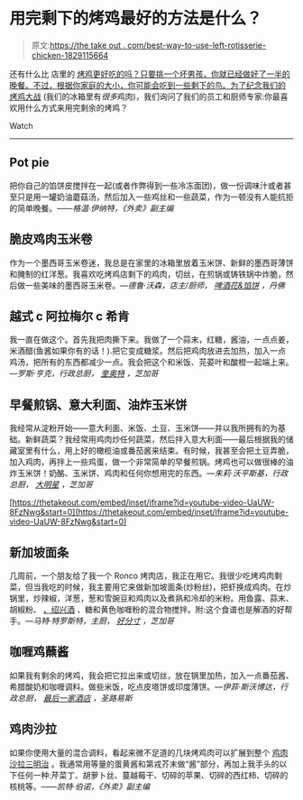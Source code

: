 # 用完剩下的烤鸡最好的方法是什么？

> 原文:[https://the take out . com/best-way-to-use-left-rotisserie-chicken-1829115664](https://thetakeout.com/best-way-to-use-leftover-rotisserie-chicken-1829115664)

还有什么比 店里的 [烤鸡更好吃的吗？只要挑一个坏男孩，你就已经做好了一半的晚餐。不过，根据你家庭的大小，你可能会吃到一些剩下的鸟。为了纪念我们的](https://thetakeout.com/best-rotisserie-chicken-taste-test-1829124375) [烤鸡大战](https://thetakeout.com/best-rotisserie-chicken-taste-test-1829124375) (我们的冰箱里有*很多*鸡肉)，我们询问了我们的员工和厨师专家:你最喜欢用什么方式来用完剩余的烤鸡？

Watch

* * *

## Pot pie

把你自己的馅饼皮搅拌在一起(或者作弊得到一些冷冻面团)，做一份调味汁或者甚至只是用一罐奶油蘑菇汤，然后加入一些鸡丝和一些蔬菜，作为一顿没有人能抗拒的简单晚餐。*——格温·伊纳特，《外卖》副主编*

## 脆皮鸡肉玉米卷

作为一个墨西哥玉米卷迷，我总是在家里的冰箱里放着玉米饼、新鲜的墨西哥薄饼和腌制的红洋葱。我喜欢吃烤鸡店剩下的鸡肉，切丝，在煎锅或铸铁锅中炸脆，然后做一些美味的墨西哥玉米卷。*—德鲁·沃森，店主/厨师，* [*啤酒花&馅饼*](http://www.hopsandpie.com/) *，丹佛*

## 越式 c 阿拉梅尔 c 希肯

我一直在做这个。首先我把肉撕下来。我做了一个蒜末，红糖，酱油，一点点姜，米酒醋(鱼酱如果你有的话！).把它变成糖浆。然后把鸡肉放进去加热，加入一点鸡汤，把所有的东西都减少一点。我会把这个和米饭、芫荽叶和酸橙一起端上来。*—罗斯·亨克，行政总厨，* [*奎奥特*](http://www.quiotechicago.com/) *，芝加哥*

## 早餐煎锅、意大利面、油炸玉米饼

我经常从淀粉开始——意大利面、米饭、土豆、玉米饼——并以我所拥有的为基础。新鲜蔬菜？我经常用鸡肉炒任何蔬菜，然后拌入意大利面——最后根据我的储藏室里有什么，用上好的橄榄油或番茄酱来结束。有时候，我甚至会把土豆弄脆，加入鸡肉，再拌上一些鸡蛋，做一个非常简单的早餐煎锅。烤鸡也可以做很棒的油炸玉米饼！奶酪、玉米饼、鸡肉和任何你想用完的东西。*—朱莉·沃平斯基，行政总厨，* [*大明星*](http://www.bigstarchicago.com/) *，芝加哥*

 [https://thetakeout.com/embed/inset/iframe?id=youtube-video-UaUW-8FzNwg&start=0](https://thetakeout.com/embed/inset/iframe?id=youtube-video-UaUW-8FzNwg&start=0) 

## 新加坡面条

几周前，一个朋友给了我一个 Ronco 烤肉店，我正在用它。我很少吃烤鸡肉剩菜，但当我吃的时候，我主要用它来做新加坡面条(炒粉丝)，把虾换成鸡肉。在炒锅里，炒辣椒，洋葱，葱和雪豌豆和鸡肉以及煮熟和冷却的米粉。用鱼露、蒜末、胡椒粉、 [、绍兴酒](https://en.wikipedia.org/wiki/Shaoxing_wine) 、糖和黄色咖喱粉的混合物搅拌。附:这个食谱也是解酒的好帮手。*—马特·特罗斯特，主厨，* [*好分寸*](https://www.goodmeasurechicago.com/) *，芝加哥*

## 咖喱鸡蘸酱

如果我有剩余的烤鸡，我会把它拉出来或切丝，放在锅里加热，加入一点番茄酱、希腊酸奶和咖喱调料。做些米饭，吃点皮塔饼或印度薄饼。*—伊菲·斯沃博达，行政总厨，* [*最后一家酒店*](https://www.paric.com/project/the-last-hotel/) *，圣路易斯*

## 鸡肉沙拉

如果你使用大量的混合调料，看起来微不足道的几块烤鸡肉可以扩展到整个 [鸡肉沙拉三明治](https://thetakeout.com/recipe-coronation-chicken-curried-chicken-salad-1828791372) 。我通常用等量的蛋黄酱和第戎芥末做“酱”部分，再加上我手头的以下任何一种:芹菜丁、胡萝卜丝、蔓越莓干、切碎的苹果、切碎的西红柿、切碎的核桃等。*——凯特·伯诺，《外卖》副主编*